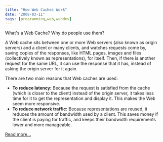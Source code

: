```yaml
---
title: "How Web Caches Work"
date: "2008-03-11"
tags: [programming,web,webdev]
---
```


What's a Web Cache? Why do people use them?

A Web cache sits between one or more Web servers (also known as origin servers) and a client or many clients, and watches requests come by, saving copies of the responses, like HTML pages, images and files (collectively known as representations), for itself. Then, if there is another request for the same URL, it can use the response that it has, instead of asking the origin server for it again.

There are two main reasons that Web caches are used:

- **To reduce latency:** Because the request is satisfied from the cache (which is closer to the client) instead of the origin server, it takes less time for it to get the representation and display it. This makes the Web seem more responsive.
- **To reduce network traffic:** Because representations are reused, it reduces the amount of bandwidth used by a client. This saves money if the client is paying for traffic, and keeps their bandwidth requirements lower and more manageable.

[Read more...](http://www.mnot.net/cache_docs/#DEFINITION)
